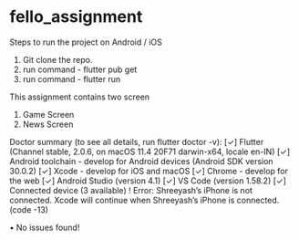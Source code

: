 # fello_assignment

Steps to run the project on Android / iOS
1. Git clone the repo.
2. run command - flutter pub get
3. run command - flutter run

This assignment contains two screen 
1. Game Screen 
2. News Screen

Doctor summary (to see all details, run flutter doctor -v):
[✓] Flutter (Channel stable, 2.0.6, on macOS 11.4 20F71 darwin-x64, locale en-IN)
[✓] Android toolchain - develop for Android devices (Android SDK version 30.0.2)
[✓] Xcode - develop for iOS and macOS
[✓] Chrome - develop for the web
[✓] Android Studio (version 4.1)
[✓] VS Code (version 1.58.2)
[✓] Connected device (3 available)
    ! Error: Shreeyash’s iPhone is not connected. Xcode will continue when Shreeyash’s iPhone is connected. (code
      -13)

• No issues found!
